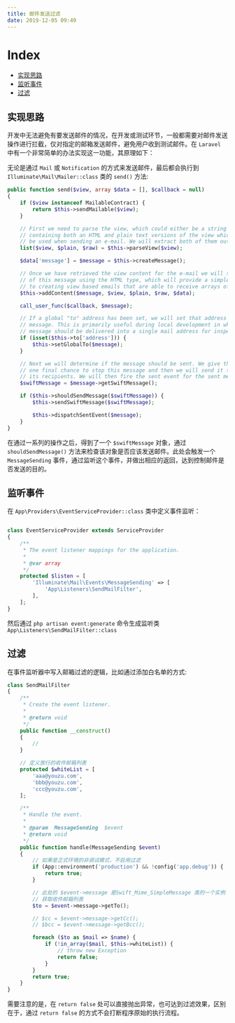 ```yaml
---
title: 邮件发送过滤
date: 2019-12-05 09:49
---
```


# Index
 - [实现思路](#实现思路)
 - [监听事件](#监听事件)
 - [过滤](#过滤)

## 实现思路
开发中无法避免有要发送邮件的情况，在开发或测试环节，一般都需要对邮件发送操作进行拦截，仅对指定的邮箱发送邮件，避免用户收到测试邮件。在 `Laravel` 中有一个非常简单的办法实现这一功能，其原理如下：


无论是通过 `Mail` 或 `Notification` 的方式来发送邮件，最后都会执行到 `Illuminate\Mail\Mailer::class` 类的 `send()` 方法:

```php
public function send($view, array $data = [], $callback = null)
{
    if ($view instanceof MailableContract) {
        return $this->sendMailable($view);
    }

    // First we need to parse the view, which could either be a string or an array
    // containing both an HTML and plain text versions of the view which should
    // be used when sending an e-mail. We will extract both of them out here.
    list($view, $plain, $raw) = $this->parseView($view);

    $data['message'] = $message = $this->createMessage();

    // Once we have retrieved the view content for the e-mail we will set the body
    // of this message using the HTML type, which will provide a simple wrapper
    // to creating view based emails that are able to receive arrays of data.
    $this->addContent($message, $view, $plain, $raw, $data);

    call_user_func($callback, $message);

    // If a global "to" address has been set, we will set that address on the mail
    // message. This is primarily useful during local development in which each
    // message should be delivered into a single mail address for inspection.
    if (isset($this->to['address'])) {
        $this->setGlobalTo($message);
    }

    // Next we will determine if the message should be sent. We give the developer
    // one final chance to stop this message and then we will send it to all of
    // its recipients. We will then fire the sent event for the sent message.
    $swiftMessage = $message->getSwiftMessage();

    if ($this->shouldSendMessage($swiftMessage)) {
        $this->sendSwiftMessage($swiftMessage);

        $this->dispatchSentEvent($message);
    }
}
```

在通过一系列的操作之后，得到了一个 `$swiftMessage` 对象，通过 `shouldSendMessage()` 方法来检查该对象是否应该发送邮件。此处会触发一个 `MessageSending` 事件，通过监听这个事件，并做出相应的返回，达到控制邮件是否发送的目的。

## 监听事件

在 `App\Providers\EventServiceProvider::class` 类中定义事件监听：

```php

class EventServiceProvider extends ServiceProvider
{
    /**
     * The event listener mappings for the application.
     *
     * @var array
     */
    protected $listen = [
        'Illuminate\Mail\Events\MessageSending' => [
            'App\Listeners\SendMailFilter',
        ],
    ];
}
```

然后通过 `php artisan event:generate` 命令生成监听类 `App\Listeners\SendMailFilter::class`

## 过滤
在事件监听器中写入邮箱过滤的逻辑，比如通过添加白名单的方式:

```php
class SendMailFilter
{
    /**
     * Create the event listener.
     *
     * @return void
     */
    public function __construct()
    {
        //
    }

    // 定义放行的收件邮箱列表
    protected $whiteList = [
        'aaa@youzu.com',
        'bbb@youzu.com',
        'ccc@youzu.com',
    ];

    /**
     * Handle the event.
     *
     * @param  MessageSending  $event
     * @return void
     */
    public function handle(MessageSending $event)
    {
        // 如果是正式环境的非调试模式，不启用过滤
        if (App::environment('production') && !config('app.debug')) {
            return true;
        }

        // 此处的 $event->message 是Swift_Mime_SimpleMessage 类的一个实例
        // 获取收件邮箱列表
        $to = $event->message->getTo();

        // $cc = $event->message->getCc();
        // $bcc = $event->message->getBcc();

        foreach ($to as $mail => $name) {
            if (!in_array($mail, $this->whiteList)) {
                // throw new Exception
                return false;
            }
        }
        return true;
    }
}
```

需要注意的是，在 `return false` 处可以直接抛出异常，也可达到过滤效果，区别在于，通过 `return false` 的方式不会打断程序原始的执行流程。